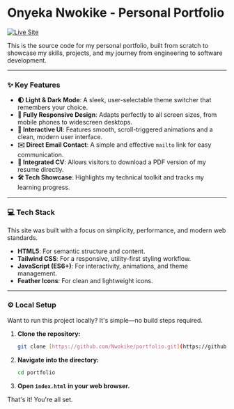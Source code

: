 # Onyeka Nwokike - Personal Portfolio

[![Live Site](https://img.shields.io/badge/Live%20Portfolio-View%20Now-blue?style=for-the-badge&logo=github)](https://nwokike.github.io/portfolio/)

This is the source code for my personal portfolio, built from scratch to showcase my skills, projects, and my journey from engineering to software development.

---

### ✨ Key Features

* **🌓 Light & Dark Mode**: A sleek, user-selectable theme switcher that remembers your choice.
* **📱 Fully Responsive Design**: Adapts perfectly to all screen sizes, from mobile phones to widescreen desktops.
* **🚀 Interactive UI**: Features smooth, scroll-triggered animations and a clean, modern user interface.
* **✉️ Direct Email Contact**: A simple and effective `mailto` link for easy communication.
* **📄 Integrated CV**: Allows visitors to download a PDF version of my resume directly.
* **🛠️ Tech Showcase**: Highlights my technical toolkit and tracks my learning progress.

---

### 💻 Tech Stack

This site was built with a focus on simplicity, performance, and modern web standards.

* **HTML5**: For semantic structure and content.
* **Tailwind CSS**: For a responsive, utility-first styling workflow.
* **JavaScript (ES6+)**: For interactivity, animations, and theme management.
* **Feather Icons**: For clean and lightweight icons.

---

### ⚙️ Local Setup

Want to run this project locally? It's simple—no build steps required.

1.  **Clone the repository:**
    ```bash
    git clone [https://github.com/Nwokike/portfolio.git](https://github.com/Nwokike/portfolio.git)
    ```
2.  **Navigate into the directory:**
    ```bash
    cd portfolio
    ```
3.  **Open `index.html` in your web browser.**

That's it! You're all set.
